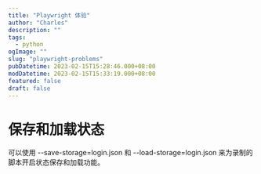 ```yaml
---
title: "Playwright 体验"
author: "Charles"
description: ""
tags:
  - python
ogImage: ""
slug: "playwright-problems"
pubDatetime: 2023-02-15T15:28:46.000+08:00
modDatetime: 2023-02-15T15:33:19.000+08:00
featured: false
draft: false
---
```


# 保存和加载状态

可以使用 --save-storage=login.json 和 --load-storage=login.json 来为录制的脚本开启状态保存和加载功能。
